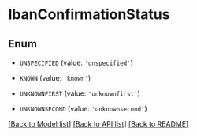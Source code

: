 # IbanConfirmationStatus


## Enum

* `UNSPECIFIED` (value: `'unspecified'`)

* `KNOWN` (value: `'known'`)

* `UNKNOWNFIRST` (value: `'unknownfirst'`)

* `UNKNOWNSECOND` (value: `'unknownsecond'`)

[[Back to Model list]](../README.md#documentation-for-models) [[Back to API list]](../README.md#documentation-for-api-endpoints) [[Back to README]](../README.md)


